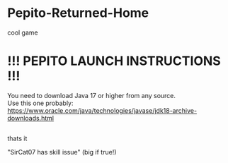 # Pepito-Returned-Home
cool game

# !!! PEPITO LAUNCH INSTRUCTIONS !!!
You need to download Java 17 or higher from any source.\
Use this one probably:\
https://www.oracle.com/java/technologies/javase/jdk18-archive-downloads.html
##
thats it

"SirCat07 has skill issue" (big if true!)
